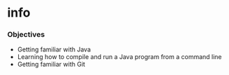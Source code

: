# info

### Objectives 
- Getting familiar with Java 
- Learning how to compile and run a Java program from a command line  
- Getting familiar with Git 
